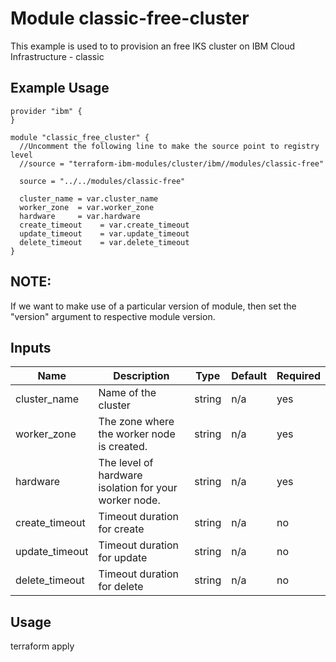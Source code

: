 # Module classic-free-cluster

This example is used to to provision an free IKS cluster on IBM Cloud Infrastructure - classic

## Example Usage
```
provider "ibm" {
}

module "classic_free_cluster" {
  //Uncomment the following line to make the source point to registry level
  //source = "terraform-ibm-modules/cluster/ibm//modules/classic-free"

  source = "../../modules/classic-free"

  cluster_name = var.cluster_name
  worker_zone  = var.worker_zone
  hardware     = var.hardware
  create_timeout    = var.create_timeout
  update_timeout    = var.update_timeout
  delete_timeout    = var.delete_timeout
}
```
## NOTE:
If we want to make use of a particular version of module, then set the "version" argument to respective module version.


<!-- BEGINNING OF PRE-COMMIT-TERRAFORM DOCS HOOK -->
## Inputs

| Name                              | Description                                           | Type   | Default | Required |
|-----------------------------------|-------------------------------------------------------|--------|---------|----------|
| cluster\_name                     | Name of the cluster                                   | string | n/a     | yes      |
| worker\_zone                      | The zone where the worker node is created.            | string | n/a     | yes      |
| hardware                          | The level of hardware isolation for your worker node. | string | n/a     | yes      |
| create_timeout                    | Timeout duration for create                           | string | n/a     | no       |
| update_timeout                    | Timeout duration for update                           | string | n/a     | no       |
| delete_timeout                    | Timeout duration for delete                           | string | n/a     | no       |

<!-- END OF PRE-COMMIT-TERRAFORM DOCS HOOK -->

## Usage

terraform apply
